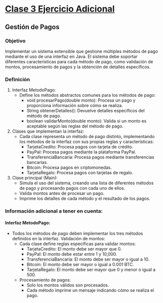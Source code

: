 # [Clase 3 Ejercicio Adicional](src/App.java)
## Gestión de Pagos
### Objetivo
Implementar un sistema extensible que gestione múltiples métodos de pago mediante el uso de una interfaz en Java. El sistema debe soportar diferentes características para cada método de pago, como validación de montos, procesamiento de pagos y la obtención de detalles específicos.
### Definición
1.	Interfaz MetodoPago:
    -	Define los métodos abstractos comunes para los métodos de pago:
        -	void procesarPago(double monto): Procesa un pago y proporciona información sobre cómo se realiza.
        -	String obtenerDetalles(): Devuelve detalles específicos del método de pago.
        -	boolean validarMonto(double monto): Valida si un monto es aceptable según las reglas del método de pago.
2.	Clases que implementan la interfaz:
    -	Cada clase representa un método de pago distinto, implementando los métodos de la interfaz con sus propias reglas y características:
        -	TarjetaCredito: Procesa pagos con tarjeta de crédito.
        -	PayPal: Procesa pagos mediante la plataforma PayPal.
        -	TransferenciaBancaria: Procesa pagos mediante transferencias bancarias.
        -	Bitcoin: Procesa pagos en criptomonedas.
        -	TarjetaRegalo: Procesa pagos con tarjetas de regalo.
3.	Clase principal (Main):
    -	Simula el uso del sistema, creando una lista de diferentes métodos de pago y procesando pagos con cada uno de ellos.
    -	Valida montos antes de procesar un pago.
    -	Imprime los detalles de cada método y el resultado de los pagos.


### Información adicional a tener en cuenta:
#### Interfaz MetodoPago:
-	Todos los métodos de pago deben implementar los tres métodos definidos en la interfaz.
Validación de montos:
    -	Cada clase define reglas específicas para validar montos:
        -	TarjetaCredito: El monto debe ser mayor que 0.
        -	PayPal: El monto debe estar entre 1 y 10,000.
        -	TransferenciaBancaria: El monto debe ser mayor o igual a 10.
        -	Bitcoin: El monto debe ser mayor o igual a 0.001 BTC.
        -	TarjetaRegalo: El monto debe ser mayor que 0 y menor o igual a 500.
    -   Procesamiento de pagos:
        -	Solo los montos válidos son procesados.
        -	Cada método imprime un mensaje indicando cómo se realiza el pago.